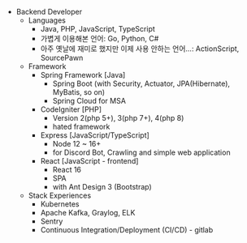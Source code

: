 * Backend Developer
  + Languages
    + Java, PHP, JavaScript, TypeScript
    + 가볍게 이용해본 언어: Go, Python, C#
    + 아주 옛날에 재미로 했지만 이제 사용 안하는 언어...: ActionScript, SourcePawn
  + Framework
    + Spring Framework [Java]
      + Spring Boot (with Security, Actuator, JPA(Hibernate), MyBatis, so on)
      + Spring Cloud for MSA
    + CodeIgniter [PHP]
      + Version 2(php 5+), 3(php 7+), 4(php 8)
      + hated framework
    + Express [JavaScript/TypeScript]
      + Node 12 ~ 16+
      + for Discord Bot, Crawling and simple web application
    + React [JavaScript - frontend]
      + React 16
      + SPA
      + with Ant Design 3 (Bootstrap)
  + Stack Experiences
    + Kubernetes
    + Apache Kafka, Graylog, ELK
    + Sentry
    + Continuous Integration/Deployment (CI/CD) - gitlab

<!---
Karsei/Karsei is a ✨ special ✨ repository because its `README.md` (this file) appears on your GitHub profile.
You can click the Preview link to take a look at your changes.
--->
